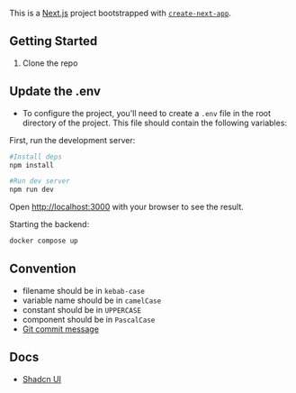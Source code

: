 This is a [Next.js](https://nextjs.org/) project bootstrapped with [`create-next-app`](https://github.com/vercel/next.js/tree/canary/packages/create-next-app).

## Getting Started

1. Clone the repo

## Update the .env

- To configure the project, you'll need to create a `.env` file in the root directory of the project. This file should contain the following variables:

First, run the development server:

```bash
#Install deps
npm install

#Run dev server
npm run dev
```

Open [http://localhost:3000](http://localhost:3000) with your browser to see the result.

Starting the backend:

```bash
docker compose up
```

## Convention

- filename should be in `kebab-case`
- variable name should be in `camelCase`
- constant should be in `UPPERCASE`
- component should be in `PascalCase`
- [Git commit message](https://gist.github.com/joshbuchea/6f47e86d2510bce28f8e7f42ae84c716)

## Docs

- [Shadcn UI](https://ui.shadcn.com)
